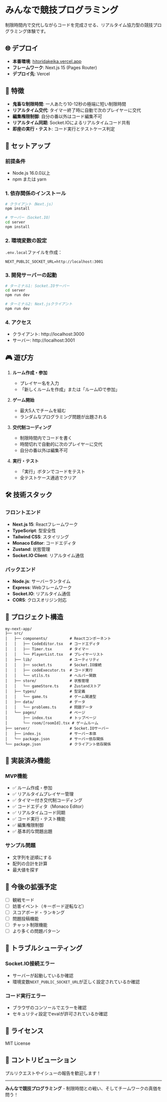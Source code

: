 # みんなで競技プログラミング

制限時間内で交代しながらコードを完成させる、リアルタイム協力型の競技プログラミング体験です。

## 🌐 デプロイ

- **本番環境**: [hitoridakeika.vercel.app](https://hitoridakeika.vercel.app)
- **フレームワーク**: Next.js 15 (Pages Router)
- **デプロイ先**: Vercel

## 🎯 特徴

- **鬼畜な制限時間**: 一人あたり10-12秒の極端に短い制限時間
- **リアルタイム交代**: タイマー終了時に自動で次のプレイヤーに交代
- **編集権限制御**: 自分の番以外はコード編集不可
- **リアルタイム同期**: Socket.IOによるリアルタイムコード共有
- **即座の実行・テスト**: コード実行とテストケース判定

## 🚀 セットアップ

### 前提条件

- Node.js 16.0.0以上
- npm または yarn

### 1. 依存関係のインストール

```bash
# クライアント（Next.js）
npm install

# サーバー（Socket.IO）
cd server
npm install
```

### 2. 環境変数の設定

`.env.local`ファイルを作成：

```env
NEXT_PUBLIC_SOCKET_URL=http://localhost:3001
```

### 3. 開発サーバーの起動

```bash
# ターミナル1: Socket.IOサーバー
cd server
npm run dev

# ターミナル2: Next.jsクライアント
npm run dev
```

### 4. アクセス

- クライアント: http://localhost:3000
- サーバー: http://localhost:3001

## 🎮 遊び方

1. **ルーム作成・参加**
   - プレイヤー名を入力
   - 「新しくルームを作成」または「ルームIDで参加」

2. **ゲーム開始**
   - 最大5人でチームを組む
   - ランダムなプログラミング問題が出題される

3. **交代制コーディング**
   - 制限時間内でコードを書く
   - 時間切れで自動的に次のプレイヤーに交代
   - 自分の番以外は編集不可

4. **実行・テスト**
   - 「実行」ボタンでコードをテスト
   - 全テストケース通過でクリア

## 🛠️ 技術スタック

### フロントエンド
- **Next.js 15**: Reactフレームワーク
- **TypeScript**: 型安全性
- **Tailwind CSS**: スタイリング
- **Monaco Editor**: コードエディタ
- **Zustand**: 状態管理
- **Socket.IO Client**: リアルタイム通信

### バックエンド
- **Node.js**: サーバーランタイム
- **Express**: Webフレームワーク
- **Socket.IO**: リアルタイム通信
- **CORS**: クロスオリジン対応

## 📁 プロジェクト構造

```
my-next-app/
├── src/
│   ├── components/          # Reactコンポーネント
│   │   ├── CodeEditor.tsx   # コードエディタ
│   │   ├── Timer.tsx        # タイマー
│   │   └── PlayerList.tsx   # プレイヤーリスト
│   ├── lib/                 # ユーティリティ
│   │   ├── socket.ts        # Socket.IO接続
│   │   ├── codeExecutor.ts  # コード実行
│   │   └── utils.ts         # ヘルパー関数
│   ├── store/               # 状態管理
│   │   └── gameStore.ts     # Zustandストア
│   ├── types/               # 型定義
│   │   └── game.ts          # ゲーム関連型
│   ├── data/                # データ
│   │   └── problems.ts      # 問題データ
│   └── pages/               # ページ
│       ├── index.tsx        # トップページ
│       └── room/[roomId].tsx # ゲームルーム
├── server/                  # Socket.IOサーバー
│   ├── index.js             # サーバー本体
│   └── package.json         # サーバー依存関係
└── package.json             # クライアント依存関係
```

## 🎯 実装済み機能

### MVP機能
- ✅ ルーム作成・参加
- ✅ リアルタイムプレイヤー管理
- ✅ タイマー付き交代制コーディング
- ✅ コードエディタ（Monaco Editor）
- ✅ リアルタイムコード同期
- ✅ コード実行・テスト機能
- ✅ 編集権限制御
- ✅ 基本的な問題出題

### サンプル問題
- 文字列を逆順にする
- 配列の合計を計算
- 最大値を探す

## 🔮 今後の拡張予定

- [ ] 観戦モード
- [ ] 妨害イベント（キーボード逆転など）
- [ ] スコアボード・ランキング
- [ ] 問題投稿機能
- [ ] チャット制限機能
- [ ] より多くの問題パターン

## 🐛 トラブルシューティング

### Socket.IO接続エラー
- サーバーが起動しているか確認
- 環境変数`NEXT_PUBLIC_SOCKET_URL`が正しく設定されているか確認

### コード実行エラー
- ブラウザのコンソールでエラーを確認
- セキュリティ設定でevalが許可されているか確認

## 📝 ライセンス

MIT License

## 🤝 コントリビューション

プルリクエストやイシューの報告を歓迎します！

---

**みんなで競技プログラミング** - 制限時間との戦い、そしてチームワークの真価を問う！
